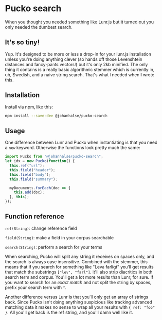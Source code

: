 # Pucko search

When you thought you needed something like [Lunr.js](https://lunrjs.com) but it turned out you only needed the dumbest search.

## It's so tiny!

Yup. It's designed to be more or less a drop-in for your lunr.js installation unless you're doing anything clever (so hands off those Levenshtein distances and fancy-pants vectors!) but it's only 2kb minified. The only thing it contains is a really basic algorithmic stemmer which is currently in, uh, Swedish, and a naive string search. That's what I needed when I wrote this.

## Installation

Install via npm, like this:

```bash
npm install --save-dev @johanhalse/pucko-search
```

## Usage

One difference between Lunr and Pucko when instantiating is that you need a `new` keyword. Otherwise the functions look pretty much the same:

```javascript
import Pucko from "@johanhalse/pucko-search";
let idx = new Pucko(function() {
  this.ref("url");
  this.field("header");
  this.field("body");
  this.field("summary");

  myDocuments.forEach(doc => {
    this.add(doc);
  }, this);
});
```

## Function reference

`ref(String)`: change reference field

`field(String)`: make a field in your corpus searchable

`search(String)`: perform a search for your terms

When searching, Pucko will split any string it receives on spaces only, and the search is always case insensitive. Combined with the stemmer, this means that if you search for something like "Leva farligt" you'll get results that match the substrings `["lev", "farl"]`. It'll also strip diacritics in both search term and corpus. You'll get a lot more results than Lunr, for sure. If you want to search for an _exact match_ and not split the string by spaces, prefix your search term with `^`.

Another difference versus Lunr is that you'll only get an array of strings back. Since Pucko isn't doing anything suspicious like tracking advanced matching data it makes no sense to wrap all your results with `{ ref: "foo" }`. All you'll get back is the ref string, and you'll damn well like it.
